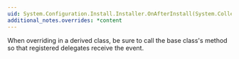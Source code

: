 ```yaml
---
uid: System.Configuration.Install.Installer.OnAfterInstall(System.Collections.IDictionary)
additional_notes.overrides: *content
---
```


<p>When overriding <xref href="System.Configuration.Install.Installer.OnAfterInstall(System.Collections.IDictionary)"></xref> in a derived class, be sure to call the base class's <xref href="System.Configuration.Install.Installer.OnAfterInstall(System.Collections.IDictionary)"></xref> method so that registered delegates receive the event.</p>


